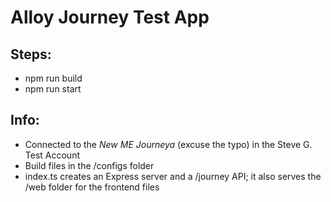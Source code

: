 # Alloy Journey Test App
## Steps:
- npm run build
- npm run start

## Info:
- Connected to the *New ME Journeya* (excuse the typo) in the Steve G. Test Account
- Build files in the /configs folder
- index.ts creates an Express server and a /journey API; it also serves the /web folder for the frontend files